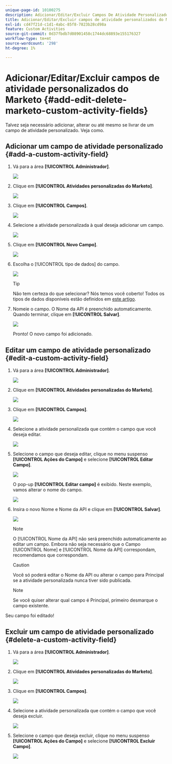 ```yaml
---
unique-page-id: 10100275
description: Adicionar/Editar/Excluir Campos De Atividade Personalizados Do Marketo - Documentação Do Marketo - Documentação Do Produto
title: Adicionar/Editar/Excluir campos de atividade personalizados do Marketo
exl-id: cd47f21d-c1d1-4abc-85f8-7823b28cd98a
feature: Custom Activities
source-git-commit: 0d37fbdb7d08901458c1744dc68893e155176327
workflow-type: tm+mt
source-wordcount: '298'
ht-degree: 1%

---
```


# Adicionar/Editar/Excluir campos de atividade personalizados do Marketo {#add-edit-delete-marketo-custom-activity-fields}

Talvez seja necessário adicionar, alterar ou até mesmo se livrar de um campo de atividade personalizado. Veja como.

## Adicionar um campo de atividade personalizado {#add-a-custom-activity-field}

1. Vá para a área **[!UICONTROL Administrador]**.

   ![](assets/add-edit-delete-marketo-custom-activity-fields-1.png)

1. Clique em **[!UICONTROL Atividades personalizadas do Marketo]**.

   ![](assets/add-edit-delete-marketo-custom-activity-fields-2.png)

1. Clique em **[!UICONTROL Campos]**.

   ![](assets/add-edit-delete-marketo-custom-activity-fields-3.png)

1. Selecione a atividade personalizada à qual deseja adicionar um campo.

   ![](assets/add-edit-delete-marketo-custom-activity-fields-4.png)

1. Clique em **[!UICONTROL Novo Campo]**.

   ![](assets/add-edit-delete-marketo-custom-activity-fields-5.png)

1. Escolha o [!UICONTROL tipo de dados] do campo.

   ![](assets/add-edit-delete-marketo-custom-activity-fields-6.png)

   >[!TIP]
   >
   >Não tem certeza do que selecionar? Nós temos você coberto! Todos os tipos de dados disponíveis estão definidos em [este artigo](/help/marketo/product-docs/administration/field-management/custom-field-type-glossary.md).

1. Nomeie o campo. O Nome da API é preenchido automaticamente. Quando terminar, clique em **[!UICONTROL Salvar]**.

   ![](assets/add-edit-delete-marketo-custom-activity-fields-7.png)

   Pronto! O novo campo foi adicionado.

## Editar um campo de atividade personalizado {#edit-a-custom-activity-field}

1. Vá para a área **[!UICONTROL Administrador]**.

   ![](assets/add-edit-delete-marketo-custom-activity-fields-8.png)

1. Clique em **[!UICONTROL Atividades personalizadas do Marketo]**.

   ![](assets/add-edit-delete-marketo-custom-activity-fields-9.png)

1. Clique em **[!UICONTROL Campos]**.

   ![](assets/add-edit-delete-marketo-custom-activity-fields-10.png)

1. Selecione a atividade personalizada que contém o campo que você deseja editar.

   ![](assets/add-edit-delete-marketo-custom-activity-fields-11.png)

1. Selecione o campo que deseja editar, clique no menu suspenso **[!UICONTROL Ações do Campo]** e selecione **[!UICONTROL Editar Campo]**.

   ![](assets/add-edit-delete-marketo-custom-activity-fields-12.png)

   O pop-up **[!UICONTROL Editar campo]** é exibido. Neste exemplo, vamos alterar o nome do campo.

   ![](assets/add-edit-delete-marketo-custom-activity-fields-13.png)

1. Insira o novo Nome e Nome da API e clique em **[!UICONTROL Salvar]**.

   ![](assets/add-edit-delete-marketo-custom-activity-fields-14.png)

   >[!NOTE]
   >
   >O [!UICONTROL Nome da API] não será preenchido automaticamente ao editar um campo. Embora não seja necessário que o Campo [!UICONTROL Nome] e [!UICONTROL Nome da API] correspondam, recomendamos que correspondam.

   >[!CAUTION]
   >
   >Você só poderá editar o Nome da API ou alterar o campo para Principal se a atividade personalizada nunca tiver sido publicada.

   >[!NOTE]
   >
   >Se você quiser alterar qual campo é Principal, primeiro desmarque o campo existente.

Seu campo foi editado!

## Excluir um campo de atividade personalizado {#delete-a-custom-activity-field}

1. Vá para a área **[!UICONTROL Administrador]**.

   ![](assets/add-edit-delete-marketo-custom-activity-fields-15.png)

1. Clique em **[!UICONTROL Atividades personalizadas do Marketo]**.

   ![](assets/add-edit-delete-marketo-custom-activity-fields-16.png)

1. Clique em **[!UICONTROL Campos]**.

   ![](assets/add-edit-delete-marketo-custom-activity-fields-17.png)

1. Selecione a atividade personalizada que contém o campo que você deseja excluir.

   ![](assets/add-edit-delete-marketo-custom-activity-fields-18.png)

1. Selecione o campo que deseja excluir, clique no menu suspenso **[!UICONTROL Ações do Campo]** e selecione **[!UICONTROL Excluir Campo]**.

   ![](assets/add-edit-delete-marketo-custom-activity-fields-19.png)
